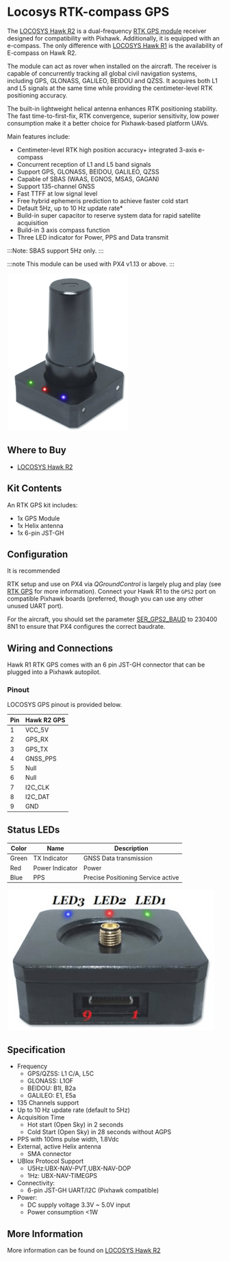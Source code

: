 # Locosys RTK-compass GPS

The [LOCOSYS Hawk R2](https://www.locosystech.com/en/product/hawk-r2.html) is a dual-frequency [RTK GPS module](../gps_compass/rtk_gps.md) receiver designed for compatibility with Pixhawk. Additionally, it is equipped with an e-compass. The only difference with [LOCOSYS Hawk R1](https://www.locosystech.com/en/product/hawk-r1.html) is the availability of E-compass on Hawk R2.

The module can act as rover when installed on the aircraft. The receiver is capable of concurrently tracking all global civil navigation systems, including GPS, GLONASS, GALILEO, BEIDOU and QZSS. It acquires both L1 and L5 signals at the same time while providing the centimeter-level RTK positioning accuracy.

The built-in lightweight helical antenna enhances RTK positioning stability.
The fast time-to-first-fix, RTK convergence, superior sensitivity, low power consumption make it a better choice for Pixhawk-based platform UAVs.


Main features include:
- Centimeter-level RTK high position accuracy+ integrated 3-axis e-compass
- Concurrent reception of L1 and L5 band signals
- Support GPS, GLONASS, BEIDOU, GALILEO, QZSS
- Capable of SBAS (WAAS, EGNOS, MSAS, GAGAN)
- Support 135-channel GNSS
- Fast TTFF at low signal level
- Free hybrid ephemeris prediction to achieve faster cold start
- Default 5Hz, up to 10 Hz update rate*
- Build-in super capacitor to reserve system data for rapid satellite acquisition
- Build-in 3 axis compass function
- Three LED indicator for Power, PPS and Data transmit

:::Note: SBAS support 5Hz only.
:::

:::note
This module can be used with PX4 v1.13 or above.
:::

![LOCOSYS Hawk R2](../../assets/hardware/gps/locosys_hawk_a1/locosys_hawk_a1_gps.png)


## Where to Buy

* [LOCOSYS Hawk R2](https://www.locosystech.com/en/product/hawk-r2.html)

## Kit Contents

An RTK GPS kit includes:
- 1x GPS Module
- 1x Helix antenna
- 1x 6-pin JST-GH 


## Configuration

It is recommended 

RTK setup and use on PX4 via *QGroundControl* is largely plug and play (see [RTK GPS](../advanced_features/rtk-gps.md) for more information).
Connect your Hawk R1 to the `GPS2` port on compatible Pixhawk boards (preferred, though you can use any other unused UART port).

For the aircraft, you should set the parameter [SER_GPS2_BAUD](../advanced_config/parameter_reference.md#SER_GPS1_BAUD) to 230400 8N1 to ensure that PX4 configures the correct baudrate.

## Wiring and Connections

Hawk R1 RTK GPS comes with an 6 pin JST-GH connector that can be plugged into a Pixhawk autopilot.

### Pinout

LOCOSYS GPS pinout is provided below.

Pin | Hawk R2 GPS
--- | ---
1 | VCC_5V
2 | GPS_RX
3 | GPS_TX
4 | GNSS_PPS
5 | Null
6 | Null
7 | I2C_CLK
8 | I2C_DAT 
9 | GND

## Status LEDs

Color | Name  | Description
--- | --- | ---
Green | TX Indicator | GNSS Data transmission
Red | Power Indicator | Power
Blue | PPS | Precise Positioning Service active

![Hawk A1 LEDs](../../assets/hardware/gps/locosys_hawk_a1/locosys_hawk_a1_leds.png)

## Specification

- Frequency
  - GPS/QZSS: L1 C/A, L5C
  - GLONASS: L1OF
  - BEIDOU: B1I, B2a
  - GALILEO: E1, E5a
- 135 Channels support
- Up to 10 Hz update rate (default to 5Hz)
- Acquisition Time
  - Hot start (Open Sky) in 2 seconds
  - Cold Start (Open Sky) in 28 seconds without AGPS
- PPS with 100ms pulse width, 1.8Vdc
- External, active Helix antenna
  - SMA connector
- UBlox Protocol Support 
  - U5Hz:UBX-NAV-PVT,UBX-NAV-DOP
  - 1Hz: UBX-NAV-TIMEGPS
- Connectivity:
  - 6-pin JST-GH UART/I2C (Pixhawk compatible)
- Power:
  - DC supply voltage 3.3V ~ 5.0V input
  - Power consumption <1W
	
## More Information

More information can be found on [LOCOSYS Hawk R2](https://www.locosystech.com/en/product/hawk-r2.html)
  
